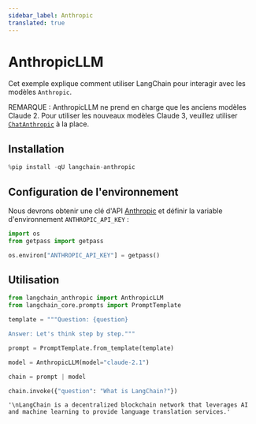 ```yaml
---
sidebar_label: Anthropic
translated: true
---
```


# AnthropicLLM

Cet exemple explique comment utiliser LangChain pour interagir avec les modèles `Anthropic`.

REMARQUE : AnthropicLLM ne prend en charge que les anciens modèles Claude 2. Pour utiliser les nouveaux modèles Claude 3, veuillez utiliser [`ChatAnthropic`](/docs/integrations/chat/anthropic) à la place.

## Installation

```python
%pip install -qU langchain-anthropic
```

## Configuration de l'environnement

Nous devrons obtenir une clé d'API [Anthropic](https://console.anthropic.com/settings/keys) et définir la variable d'environnement `ANTHROPIC_API_KEY` :

```python
import os
from getpass import getpass

os.environ["ANTHROPIC_API_KEY"] = getpass()
```

## Utilisation

```python
from langchain_anthropic import AnthropicLLM
from langchain_core.prompts import PromptTemplate

template = """Question: {question}

Answer: Let's think step by step."""

prompt = PromptTemplate.from_template(template)

model = AnthropicLLM(model="claude-2.1")

chain = prompt | model

chain.invoke({"question": "What is LangChain?"})
```

```output
'\nLangChain is a decentralized blockchain network that leverages AI and machine learning to provide language translation services.'
```
